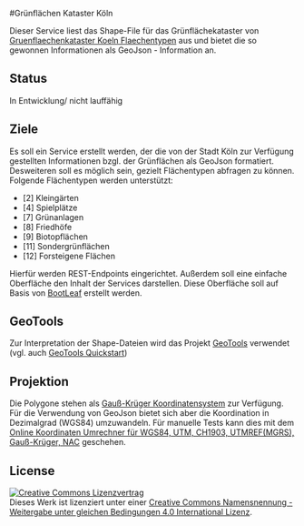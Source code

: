 #Grünflächen Kataster Köln

Dieser Service liest das Shape-File für das Grünflächekataster von [Gruenflaechenkataster Koeln Flaechentypen](http://offenedaten-koeln.de/dataset/gruenflaechenkataster-koeln-flaechentypen) aus und bietet die so gewonnen Informationen als GeoJson - Information an.

## Status

In Entwicklung/ nicht lauffähig

## Ziele

Es soll ein Service erstellt werden, der die von der Stadt Köln zur Verfügung gestellten Informationen bzgl. der Grünflächen als GeoJson formatiert. Desweiteren soll es möglich sein, gezielt Flächentypen abfragen zu können. Folgende Flächentypen werden unterstützt:

- [2] Kleingärten 
- [4] Spielplätze 
- [7] Grünanlagen 
- [8] Friedhöfe 
- [9] Biotopflächen 
- [11] Sondergrünflächen 
- [12] Forsteigene Flächen 

Hierfür werden REST-Endpoints eingerichtet. Außerdem soll eine einfache Oberfläche den Inhalt der Services darstellen. Diese Oberfläche soll auf Basis von [BootLeaf](https://github.com/bmcbride/bootleaf) erstellt werden.

## GeoTools

Zur Interpretation der Shape-Dateien wird das Projekt [GeoTools](http://geotools.org/) verwendet (vgl. auch [GeoTools Quickstart](http://docs.geotools.org/latest/userguide/tutorial/index.html))

## Projektion

Die Polygone stehen als [Gauß-Krüger Koordinatensystem](http://wiki.openstreetmap.org/wiki/DE:Gau%C3%9F-Kr%C3%BCger) zur Verfügung. Für die Verwendung von GeoJson bietet sich aber die Koordination in Dezimalgrad (WGS84) umzuwandeln. Für manuelle Tests kann dies mit dem [Online Koordinaten Umrechner für WGS84, UTM, CH1903, UTMREF(MGRS), Gauß-Krüger, NAC](http://www.deine-berge.de/Rechner/Koordinaten) geschehen.

## License

<a rel="license" href="http://creativecommons.org/licenses/by-sa/4.0/"><img alt="Creative Commons Lizenzvertrag" style="border-width:0" src="https://i.creativecommons.org/l/by-sa/4.0/88x31.png" /></a><br />Dieses Werk ist lizenziert unter einer <a rel="license" href="http://creativecommons.org/licenses/by-sa/4.0/">Creative Commons Namensnennung - Weitergabe unter gleichen Bedingungen 4.0 International Lizenz</a>.
